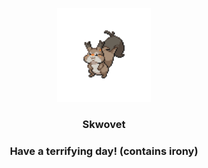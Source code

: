 <p align="center">
    <img src="https://raw.githubusercontent.com/PokeAPI/sprites/master/sprites/pokemon/819.png" width="150" height="150">
</p>
<h3 align="center"> <b>Skwovet</b></h3>
<h3 align="center">Have a terrifying day! (contains irony)</h3>
